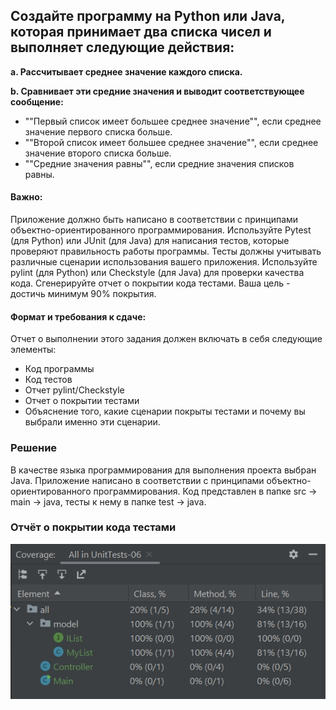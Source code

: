 ## Создайте программу на Python или Java, которая принимает два списка чисел и выполняет следующие действия:

**a. Рассчитывает среднее значение каждого списка.**

**b. Сравнивает эти средние значения и выводит соответствующее сообщение:**

- ""Первый список имеет большее среднее значение"", если среднее значение первого списка больше.
- ""Второй список имеет большее среднее значение"", если среднее значение второго списка больше.
- ""Средние значения равны"", если средние значения списков равны.

#### Важно:
Приложение должно быть написано в соответствии с принципами объектно-ориентированного программирования.
Используйте Pytest (для Python) или JUnit (для Java) для написания тестов, которые проверяют правильность работы программы. Тесты должны учитывать различные сценарии использования вашего приложения.
Используйте pylint (для Python) или Checkstyle (для Java) для проверки качества кода.
Сгенерируйте отчет о покрытии кода тестами. Ваша цель - достичь минимум 90% покрытия.

#### Формат и требования к сдаче:
Отчет о выполнении этого задания должен включать в себя следующие элементы:
- Код программы
- Код тестов
- Отчет pylint/Checkstyle
- Отчет о покрытии тестами
- Объяснение того, какие сценарии покрыты тестами и почему вы выбрали именно эти сценарии.

### Решение
В качестве языка программирования для выполнения проекта выбран Java.
Приложение написано в соответствии с принципами объектно-ориентированного программирования.
Код представлен в папке src -> main -> java, тесты к нему в папке test -> java.


### Отчёт о покрытии кода тестами
![report](test_report.jpg)

